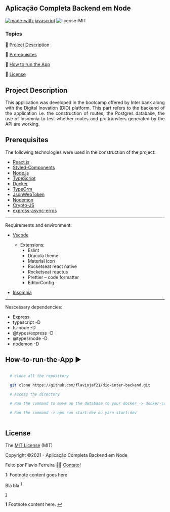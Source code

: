 ## Aplicação Completa Backend em Node

[![made-with-javascript](https://img.shields.io/badge/Made%20with-JavaScript-1f425f.svg)](https://www.javascript.com)
![license-MIT](https://img.shields.io/badge/license-MIT-green)

### Topics

:small_blue_diamond: [Project Description](#Project-Description)

:small_blue_diamond: [Prerequisites](#Prerequisites)

:small_blue_diamond: [How to run the App](#How-to-run-the-App)

:small_blue_diamond: [License](#License)



## Project Description

<p align="justify">
  This application was developed in the bootcamp offered by Inter bank along with the Digital Inovation (DIO) platform. This part refers to the backend of the application i.e. the construction of routes, the Postgres database, the use of Insomnia to test whether routes and pix transfers generated by the API are working. 
</p>

## Prerequisites

The following technologies were used in the construction of the project:

- [React.js][react]
- [Styled-Components][styled]
- [Node.js][nodejs]
- [TypeScript][typescript]
- [Docker][docker]  
- [TypeOrm][typeorm]
- [JsonWebToken][jsonwebtoken]
- [Nodemon][nodemon]
- [Crypto-JS][cryptojs]
- [express-async-erros][expresserrors]

---
Requirements and environment:

- [Vscode][vscode]
  - Extensions:
    - Eslint
    - Dracula theme
    - Material icon
    - Rocketseat react native
    - Rocketseat reactus
    - Prettier – code formatter
    - EditorConfig 
 
- [Insomnia][Insomnia] 
---
Nescessary dependencies:

- Express
- typescript -D
- ts-node -D 
- @types/express -D
- @types/node -D
- nodemon -D

## How-to-run-the-App :arrow_forward:

```bash

  # clone all the repository 
  
  git clone https://github.com/flaviojaf21/dio-inter-backend.git

  # Access the directory

  # Run the command to move up the database to your docker -> docker-compose up -d

  # Run the command -> npm run start:dev ou yarn start:dev
  
  ```
  
## License

The [MIT License]() (MIT)

Copyright :copyright:2021 - Aplicação Completa Backend em Node

Feito por Flavio Ferreira 👋🏽 [Contato!](https://www.linkedin.com/in/flaviojaf21/)

<a name="myfootnote1">1</a>: Footnote content goes here

Bla bla <sup id="a1">[1](#f1)</sup>

[react]: https://pt-br.reactjs.org/
[styled]: https://styled-components.com/
[nodejs]: https://nodejs.org/
[typescript]: https://www.typescriptlang.org/
[typeorm]: https://typeorm.io/#/
[Joi]: https://joi.dev/api/?v=17.4.2
[docker]: https://docs.docker.com/
[bcrypt]: https://www.npmjs.com/package/bcryptjs
[jsonwebtoken]: https://www.npmjs.com/package/jsonwebtoken
[multer]: https://www.npmjs.com/package/multer
[datefns]: https://date-fns.org/
[ethereal]: https://ethereal.email/
[handlebars]: https://handlebarsjs.com/
[Vscode]: https://code.visualstudio.com/
[nodemon]: https://www.npmjs.com/package/nodemon
[cryptojs]: https://www.npmjs.com/package/crypto-js
[expresserrors]: https://www.npmjs.com/package/express-async-errors
[Insomnia]: https://insomnia.rest/

<sup>[1](#myfootnote1)</sup>

<b id="f1">1</b> Footnote content here. [↩](#a1)




